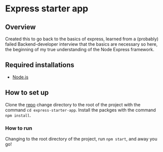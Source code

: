 # Express starter app

## Overview

Created this to go back to the basics of express, learned from a (probably) failed Backend-developer interview that the basics are necessary so here, the beginning of my true understanding of the Node Express framework.

## Required installations
- [Node.js](https://nodejs.org/en)


## How to set up

Clone the [repo](https://github.com/JhimmieC137/express-starter-app.git) change directory to the root of the project with the command ```cd express-starter-app```. Install the packges with the command ```npm install```.

### How to run 

Changing to the root directory of the project, run ```npm start```, and away you go! 
